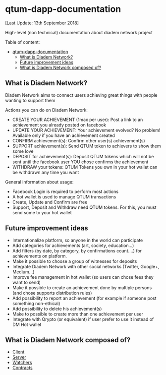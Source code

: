 # qtum-dapp-documentation

[Last Update: 13th September 2018]

High-level (non technical) documentation about diadem network project

Table of content:  

- [qtum-dapp-documentation](#qtum-dapp-documentation)
  - [What is Diadem Network?](#what-is-diadem-network)
  - [Future improvement ideas](#future-improvement-ideas)
  - [What is Diadem Network composed of?](#what-is-diadem-network-composed-of)

## What is Diadem Network?

Diadem Network aims to connect users achieving great things with people wanting to support them

Actions you can do on Diadem Network:  

- CREATE YOUR ACHIEVEMENT (1max per user): Post a link to an achievement you already posted on facebook
- UPDATE YOUR ACHIEVEMENT: Your achievement evolved? No problem! Available only if you have an achievement created
- CONFIRM achievement(s): Confirm other user(s) achievement(s)
- SUPPORT achievement(s): Send QTUM token to achievers to show them some love
- DEPOSIT for achievement(s): Deposit QTUM tokens which will not be sent until the facebook user YOU chose confirms the achievement
- WITHDRAW your tokens: QTUM Tokens you own in your hot wallet can be withdrawn any time you want

General information about usage:  

- Facebook Login is required to perform most actions
- A hot wallet is used to manage QTUM transactions
- Create, Update and Confirm are free
- Support, Deposit and Withdraw need QTUM tokens. For this, you must send some to your hot wallet

## Future improvement ideas

- Internationalize platform, so anyone in the world can participate
- Add categories for achievements (art, society, education...)
- Add filters (by date, by category, by confirmations count....) for achievements on platform.
- Make it possible to choose a group of witnesses for deposits
- Integrate Diadem Network with other social networks (Twitter, Google+, Medium...)
- Improve fee management in hot wallet (so users can chose fees they want to send)
- Make it possible to create an achievement done by multiple persons (and chose supports distribution rules)
- Add possibility to report an achievement (for example if someone post something non-ethical)
- Add possibility to delete his achievement(s)
- Make to possible to create more than one achievement per user
- Integrate with Qrypto (or equivalent) if user prefer to use it instead of DM Hot wallet

## What is Diadem Network composed of?

- [Client](https://github.com/DiademNetwork/qtum-dapp-client)
- [Server](https://github.com/DiademNetwork/qtum-dapp-backend)
- [Watchers](https://github.com/DiademNetwork/qtum-dapp-watcher)
- [Contracts](https://github.com/DiademNetwork/qtum-smart-contracts)

